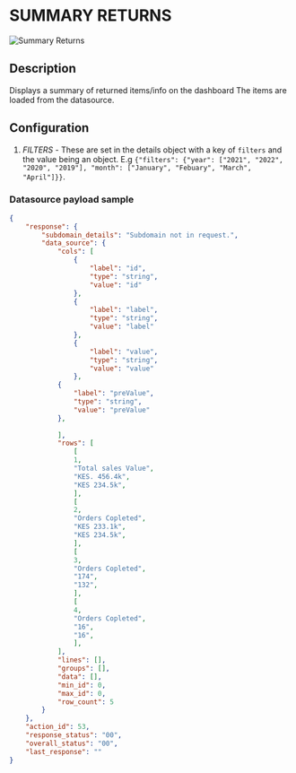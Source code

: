 # SUMMARY RETURNS

![Summary Returns](https://i.postimg.cc/V6nkgTjG/summary-returns.png)

## Description

Displays a summary of returned items/info on the dashboard
The items are loaded from the datasource.

## Configuration
1. *FILTERS* - These are set in the details object with a key of `filters` and the value being an object. E.g `{"filters": {"year": ["2021", "2022", "2020", "2019"], "month": ["January", "Febuary", "March", "April"]}}`.

### Datasource payload sample

```json
{
    "response": {
        "subdomain_details": "Subdomain not in request.",
        "data_source": {
            "cols": [
                {
                    "label": "id",
                    "type": "string",
                    "value": "id"
                },
                {
                    "label": "label",
                    "type": "string",
                    "value": "label"
                },
                {
                    "label": "value",
                    "type": "string",
                    "value": "value"
                },
            {
                "label": "preValue",
                "type": "string",
                "value": "preValue"
            },
            
            ],
            "rows": [
                [
                1,
                "Total sales Value",
                "KES. 456.4k",
                "KES 234.5k",
                ],
                [
                2,
                "Orders Copleted",
                "KES 233.1k",
                "KES 234.5k",
                ],
                [
                3,
                "Orders Copleted",
                "174",
                "132",
                ],
                [
                4,
                "Orders Copleted",
                "16",
                "16",
                ],
            ],
            "lines": [],
            "groups": [],
            "data": [],
            "min_id": 0,
            "max_id": 0,
            "row_count": 5
        }
    },
    "action_id": 53,
    "response_status": "00",
    "overall_status": "00",
    "last_response": ""
}
```